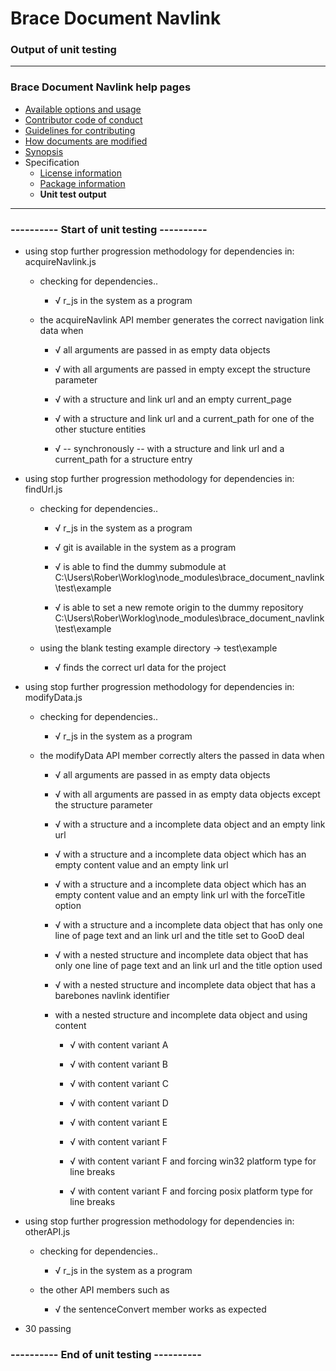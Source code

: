 # Brace Document Navlink
### Output of unit testing
 
----
### Brace Document Navlink help pages
* [Available options and usage](https://github.com/restarian/brace_document_navlink/blob/master/docs/available_options_and_usage.md)
* [Contributor code of conduct](https://github.com/restarian/brace_document_navlink/blob/master/docs/contributor_code_of_conduct.md)
* [Guidelines for contributing](https://github.com/restarian/brace_document_navlink/blob/master/docs/guidelines_for_contributing.md)
* [How documents are modified](https://github.com/restarian/brace_document_navlink/blob/master/docs/how_documents_are_modified.md)
* [Synopsis](https://github.com/restarian/brace_document_navlink/blob/master/docs/synopsis.md)
* Specification
  * [License information](https://github.com/restarian/brace_document_navlink/blob/master/docs/specification/license_information.md)
  * [Package information](https://github.com/restarian/brace_document_navlink/blob/master/docs/specification/package_information.md)
  * **Unit test output**
----
 
### ---------- Start of unit testing ----------

  * using stop further progression methodology for dependencies in: acquireNavlink.js

    * checking for dependencies..

      * √ r_js in the system as a program

    * the acquireNavlink API member generates the correct navigation link data when

      * √ all arguments are passed in as empty data objects

      * √ with all arguments are passed in empty except the structure parameter

      * √ with a structure and link url and an empty current_page

      * √ with a structure and link url and a current_path for one of the other stucture entities

      * √ -- synchronously -- with a structure and link url and a current_path for a structure entry

  * using stop further progression methodology for dependencies in: findUrl.js

    * checking for dependencies..

      * √ r_js in the system as a program

      * √ git is available in the system as a program

      * √ is able to find the dummy submodule at C:\Users\Rober\Worklog\node_modules\brace_document_navlink\test\example

      * √ is able to set a new remote origin to the dummy repository C:\Users\Rober\Worklog\node_modules\brace_document_navlink\test\example

    * using the blank testing example directory -> test\example

      * √ finds the correct url data for the project

  * using stop further progression methodology for dependencies in: modifyData.js

    * checking for dependencies..

      * √ r_js in the system as a program

    * the modifyData API member correctly alters the passed in data when

      * √ all arguments are passed in as empty data objects

      * √ with all arguments are passed in as empty data objects except the structure parameter

      * √ with a structure and a incomplete data object and an empty link url

      * √ with a structure and a incomplete data object which has an empty content value and an empty link url

      * √ with a structure and a incomplete data object which has an empty content value and an empty link url with the forceTitle option

      * √ with a structure and a incomplete data object that has only one line of page text and an link url and the title set to GooD deal

      * √ with a nested structure and incomplete data object that has only one line of page text and an link url and the title option used

      * √ with a nested structure and incomplete data object that has a barebones navlink identifier

      * with a nested structure and incomplete data object and using content

        * √ with content variant A

        * √ with content variant B

        * √ with content variant C

        * √ with content variant D

        * √ with content variant E

        * √ with content variant F

        * √ with content variant F and forcing win32 platform type for line breaks

        * √ with content variant F and forcing posix platform type for line breaks

  * using stop further progression methodology for dependencies in: otherAPI.js

    * checking for dependencies..

      * √ r_js in the system as a program

    * the other API members such as

      * √ the sentenceConvert member works as expected


  * 30 passing


### ---------- End of unit testing ----------